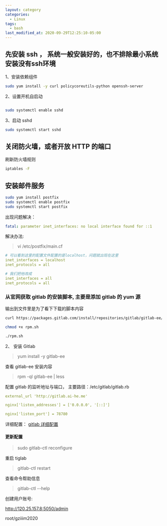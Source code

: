 ```yaml
---
layout: category
categories:
  - Linux
tags:
  - bash
last_modified_at: 2020-09-29T12:25:10-05:00
---
```



## 先安装 ssh ， 系统一般安装好的，也不排除最小系统安装没有ssh环境

1、安装依赖组件

```bash
sudo yum install -y curl policycoreutils-python openssh-server
```

2、设置开机自启动

```bash

sudo systemctl enable sshd

```


3、启动 sshd

```bash
sudo systemctl start sshd
```
## 关闭防火墙，或者开放 HTTP 的端口

刷新防火墙规则

```bash
iptables -F

```
## 安装邮件服务

```bash
sudo yum install postfix
sudo systemctl enable postfix
sudo systemctl start postfix
```

出现问题解决：

```yaml
fatal: parameter inet_interfaces: no local interface found for ::1
```

解决办法:

> vi /etc/postfix/main.cf

```yaml
# 可以看到这里的配置文件配置的是localhost，问题就出现在这里
inet_interfaces = localhost
inet_protocols = all

# 我们把他改成
inet_interfaces = all
inet_protocols = all
```

### 从官网获取 gitlab 的安装脚本, 主要是添加 gitlab 的 yum 源

输出到文件里是为了看下下载的脚本内容

```bash
curl https://packages.gitlab.com/install/repositories/gitlab/gitlab-ee/script.rpm.sh > rpm.sh

chmod +x rpm.sh

./rpm.sh
```

2、 安装 Gitlab

> yum install -y gitlab-ee

查看 gitlab-ee 安装内容

> rpm -ql gitlab-ee | less

配置 gitlab 的监听地址与端口， 主要路径：/etc/gitlab/gitlab.rb

```yaml
external_url 'http://gitlab.ai-he.me'

nginx['listen_addresses'] = ['0.0.0.0', '[::]']

nginx['listen_port'] = 78780

```

详细配置： [gitlab 详细配置](https://docs.gitlab.com/omnibus/settings/configuration.html#configuring-the-external-url-for-gitlab)

#### 更新配置

> sudo gitlab-ctl reconfigure

重启 tiglab

> gitlab-ctl restart

查看命令帮助信息

> gitlab-ctl --help

创建用户账号:

http://120.25.157.8:5050/admin

root/gziiim2020